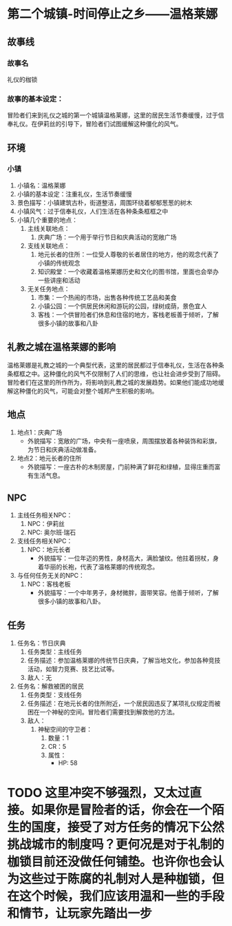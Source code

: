# 第二个城镇-时间停止之乡——温格莱娜
## 故事线
### 故事名
礼仪的枷锁
### 故事的基本设定：
冒险者们来到礼仪之城的第一个城镇温格莱娜，这里的居民生活节奏缓慢，过于信奉礼仪。在伊莉丝的引导下，冒险者们试图缓解这种僵化的风气。

## 环境
### 小镇
1. 小镇名：温格莱娜
2. 小镇的基本设定：注重礼仪，生活节奏缓慢
3. 景色描写：小镇建筑古朴，街道整洁，周围环绕着郁郁葱葱的树木
4. 小镇风气：过于信奉礼仪，人们生活在各种条条框框之中
5. 小镇几个重要的地点：
    1. 主线关联地点：
        1. 庆典广场：一个用于举行节日和庆典活动的宽敞广场
    2. 支线关联地点：
        1. 地元长者的住所：一位受人尊敬的长者居住的地方，他的观念代表了小镇的传统观念
        2. 知识殿堂：一个收藏着温格莱娜历史和文化的图书馆，里面也会举办一些讲座和活动
    3. 无关任务地点：
        1. 市集：一个热闹的市场，出售各种传统工艺品和美食
        2. 小镇公园：一个供居民休闲和游玩的公园，绿树成荫，景色宜人
        3. 客栈：一个供冒险者们休息和住宿的地方，客栈老板善于倾听，了解很多小镇的故事和八卦

## 礼教之城在温格莱娜的影响
温格莱娜是礼教之城的一个典型代表，这里的居民都过于信奉礼仪，生活在各种条条框框之中。这种僵化的风气不仅限制了人们的思维，也让社会进步受到了阻碍。冒险者们在这里的所作所为，将影响到礼教之城的发展趋势。如果他们能成功地缓解这种僵化的风气，可能会对整个城邦产生积极的影响。

## 地点
1. 地点1：庆典广场
    * 外貌描写：宽敞的广场，中央有一座喷泉，周围摆放着各种装饰和彩旗，为节日和庆典活动做准备。
2. 地点2：地元长者的住所
    * 外貌描写：一座古朴的木制房屋，门前种满了鲜花和绿植，显得庄重而富有生活气息。

## NPC
1. 主线任务相关NPC：
    1. NPC：伊莉丝
    2. NPC: 奥尔班·瑞石
2. 支线任务相关NPC：
    1. NPC：地元长者
        * 外貌描写：一位年迈的男性，身材高大，满脸皱纹。他拄着拐杖，身着华丽的长袍，代表了温格莱娜的传统观念。
3. 与任何任务无关的NPC：
    1. NPC：客栈老板
        * 外貌描写：一个中年男子，身材微胖，面带笑容。他善于倾听，了解很多小镇的故事和八卦。

## 任务
1. 任务名：节日庆典
    1. 任务类型：主线任务
    2. 任务描述：参加温格莱娜的传统节日庆典，了解当地文化，参加各种竞技活动，如智力竞赛、技艺比试等。
    3. 敌人：无
2. 任务名：解救被困的居民
    1. 任务类型：支线任务
    2. 任务描述：在地元长者的住所附近，一个居民因违反了某项礼仪规定而被困在一个神秘的空间。冒险者们需要找到解救他的方法。
    3. 敌人：
        1. 神秘空间的守卫者：
            1. 数量：1
            2. CR：5
            3. 属性：
                * HP: 58
# TODO 这里冲突不够强烈，又太过直接。如果你是冒险者的话，你会在一个陌生的国度，接受了对方任务的情况下公然挑战城市的制度吗？更何况是对于礼制的枷锁目前还没做任何铺垫。也许你也会认为这些过于陈腐的礼制对人是种枷锁，但在这个时候，我们应该用温和一些的手段和情节，让玩家先踏出一步
